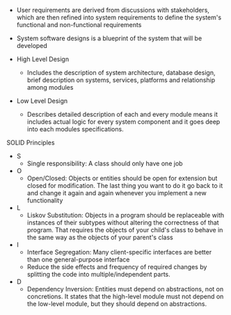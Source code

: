  - User requirements are derived from discussions with stakeholders, which are then refined into system requirements to define the system's functional and non-functional requirements
 - System software designs is a blueprint of the system that will be developed 

 - High Level Design 
	 - Includes the description of system architecture, database design, brief description on systems, services, platforms and relationship among modules
- Low Level Design 
	- Describes detailed description of each and every module means it includes actual logic for every system component and it goes deep into each modules specifications.

SOLID Principles 
 - S
	 - Single responsibility: A class should only have one job 
- O 
	- Open/Closed: Objects or entities should be open for extension but closed for modification.  The last thing you want to do it go back to it and change it again and again whenever you implement a new functionality 
- L
	- Liskov Substitution: Objects in a program should be replaceable with instances of their subtypes without altering the correctness of that program. That requires the objects of your child's class to behave in the same way as the objects of your parent's class
- I
	- Interface Segregation: Many client-specific interfaces are better than one general-purpose interface
	- Reduce the side effects and frequency of required changes by splitting the code into multiple/independent parts. 
- D
	- Dependency Inversion: Entities must depend on abstractions, not on concretions. It states that the high-level module must not depend on the low-level module, but they should depend on abstractions. 
